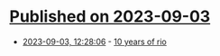 # [Published on 2023-09-03](index.md)

* [2023-09-03, 12:28:06](https://lobste.rs/s/wzgwd4/10_years_rio) - [10 years of rio](https://chainsawriot.com/postmannheim/2023/08/28/rio10.html)
